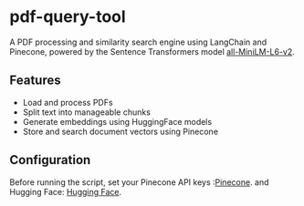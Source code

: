 # pdf-query-tool
A PDF processing and similarity search engine using LangChain and Pinecone, powered by the Sentence Transformers model [all-MiniLM-L6-v2](https://huggingface.co/sentence-transformers/all-MiniLM-L6-v2).

## Features

- Load and process PDFs
- Split text into manageable chunks
- Generate embeddings using HuggingFace models
- Store and search document vectors using Pinecone

 ## Configuration
Before running the script, set your Pinecone API keys :[Pinecone](https://www.pinecone.io/).
and Hugging Face: [Hugging Face](https://huggingface.co/).

